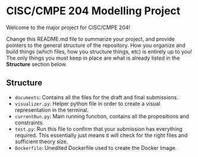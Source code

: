 # CISC/CMPE 204 Modelling Project

Welcome to the major project for CISC/CMPE 204!

Change this README.md file to summarize your project, and provide pointers to the general structure of the repository. How you organize and build things (which files, how you structure things, etc) is entirely up to you! The only things you must keep in place are what is already listed in the **Structure** section below.

## Structure


* `documents`: Contains all the files for the draft and final submissions. 
* `visualizer.py`: Helper python file in order to create a visual representation in the terminal. 
* `currentRun.py`: Main running function, contains all the propositions and constraints. 
* `test.py`: Run this file to confirm that your submission has everything required. This essentially just means it will check for the right files and sufficient theory size.
* `Dockerfile`: Unedited Dockerfile used to create the Docker Image. 

